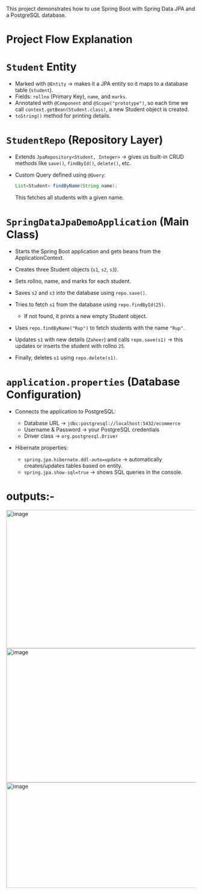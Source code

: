 
This project demonstrates how to use Spring Boot with Spring Data JPA and a PostgreSQL database.

# Project Flow Explanation

# `Student` Entity
* Marked with `@Entity` → makes it a JPA entity so it maps to a database table (`student`).
* Fields: `rollno` (Primary Key), `name`, and `marks`.
* Annotated with `@Component` and `@Scope("prototype")`, so each time we call `context.getBean(Student.class)`, a new Student object is created.
*  `toString()` method for printing details.

# `StudentRepo` (Repository Layer)

* Extends `JpaRepository<Student, Integer>` → gives us built-in CRUD methods like `save()`, `findById()`, `delete()`, etc.
* Custom Query defined using `@Query`:

  ```java
  List<Student> findByName(String name);
  ```
  This fetches all students with a given name.

# `SpringDataJpaDemoApplication` (Main Class)

* Starts the Spring Boot application and gets beans from the ApplicationContext.
* Creates three Student objects (`s1`, `s2`, `s3`).
* Sets rollno, name, and marks for each student.
* Saves `s2` and `s3` into the database using `repo.save()`.
* Tries to fetch `s1` from the database using `repo.findById(25)`.

  * If not found, it prints a new empty Student object.
* Uses `repo.findByName("Rup")` to fetch students with the name `"Rup"`.
* Updates `s1` with new details (`Zaheer`) and calls `repo.save(s1)` → this updates or inserts the student with rollno `25`.
* Finally, deletes `s1` using `repo.delete(s1)`.

# `application.properties` (Database Configuration)
* Connects the application to PostgreSQL:

  * Database URL → `jdbc:postgresql://localhost:5432/ecommerce`
  * Username & Password → your PostgreSQL credentials
  * Driver class → `org.postgresql.Driver`
* Hibernate properties:

  * `spring.jpa.hibernate.ddl-auto=update` → automatically creates/updates tables based on entity.
  * `spring.jpa.show-sql=true` → shows SQL queries in the console.

# outputs:-
<img width="521" height="367" alt="image" src="https://github.com/user-attachments/assets/d16bdcfd-f34c-41d2-a970-defb26ed4dcf" />
<img width="509" height="356" alt="image" src="https://github.com/user-attachments/assets/e866f0b7-640b-4e9c-9ee4-46dfffb7a665" />
<img width="507" height="280" alt="image" src="https://github.com/user-attachments/assets/935c4c45-96f9-43ae-9ed1-c59f42aa86e7" />

